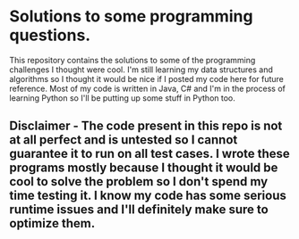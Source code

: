 # Solutions to some programming questions.
This repository contains the solutions to some of the programming challenges I thought were cool. 
I'm still learning my data structures and algorithms so I thought it would be nice if I posted my code here for future reference.
Most of my code is written in Java, C# and I'm in the process of learning Python so I'll be putting up some stuff in Python too.
## Disclaimer - The code present in this repo is not at all perfect and is untested so I cannot guarantee it to run on all test cases. I wrote these programs mostly because I thought it would be cool to solve the problem so I don't spend my time testing it. I know my code has some serious runtime issues and I'll definitely make sure to optimize them.

